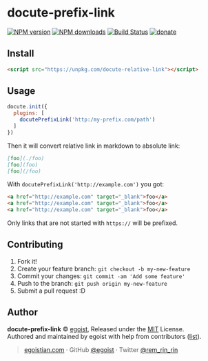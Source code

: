 # docute-prefix-link

[![NPM version](https://img.shields.io/npm/v/docute-prefix-link.svg?style=flat)](https://npmjs.com/package/docute-prefix-link) [![NPM downloads](https://img.shields.io/npm/dm/docute-prefix-link.svg?style=flat)](https://npmjs.com/package/docute-prefix-link) [![Build Status](https://img.shields.io/circleci/project/egoist/docute-prefix-link/master.svg?style=flat)](https://circleci.com/gh/egoist/docute-prefix-link) [![donate](https://img.shields.io/badge/$-donate-ff69b4.svg?maxAge=2592000&style=flat)](https://github.com/egoist/donate)

## Install

```html
<script src="https://unpkg.com/docute-relative-link"></script> 
```

## Usage

```js
docute.init({
  plugins: [
    docutePrefixLink('http:/my-prefix.com/path')
  ]
})
```

Then it will convert relative link in markdown to absolute link:

```markdown
[foo](./foo)
[foo](foo)
[foo](/foo)
```

With `docutePrefixLink('http://example.com')` you got:

```html
<a href="http://example.com" target="_blank">foo</a>
<a href="http://example.com" target="_blank">foo</a>
<a href="http://example.com" target="_blank">foo</a>
```

Only links that are not started with `https://` will be prefixed.

## Contributing

1. Fork it!
2. Create your feature branch: `git checkout -b my-new-feature`
3. Commit your changes: `git commit -am 'Add some feature'`
4. Push to the branch: `git push origin my-new-feature`
5. Submit a pull request :D


## Author

**docute-prefix-link** © [egoist](https://github.com/egoist), Released under the [MIT](./LICENSE) License.<br>
Authored and maintained by egoist with help from contributors ([list](https://github.com/egoist/docute-prefix-link/contributors)).

> [egoistian.com](https://egoistian.com) · GitHub [@egoist](https://github.com/egoist) · Twitter [@rem_rin_rin](https://twitter.com/rem_rin_rin)
